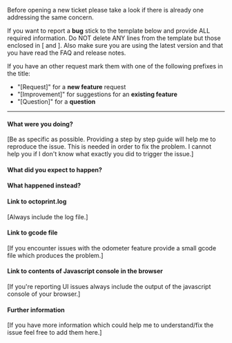 Before opening a new ticket please take a look if there is already one addressing the same concern.

If you want to report a **bug** stick to the template below and provide ALL required information. Do NOT delete ANY lines from the template but those enclosed in [ and ]. Also make sure you are using the latest version and that you have read the FAQ and release notes.

If you have an other request mark them with one of the following prefixes in the title:

- "[Request]" for a **new feature** request
- "[Improvement]" for suggestions for an **existing feature**
- "[Question]" for a **question**

---

#### What were you doing?

[Be as specific as possible. Providing a step by step guide will help me to reproduce the issue. This is needed in order to fix the problem. I cannot help you if I don't know what exactly you did to trigger the issue.]

#### What did you expect to happen?

#### What happened instead?

#### Link to octoprint.log

[Always include the log file.]

#### Link to gcode file

[If you encounter issues with the odometer feature provide a small gcode file which produces the problem.]

#### Link to contents of Javascript console in the browser

[If you're reporting UI issues always include the output of the javascript console of your browser.]

#### Further information

[If you have more information which could help me to understand/fix the issue feel free to add them here.]
